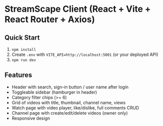 # StreamScape Client (React + Vite + React Router + Axios)

## Quick Start

1. `npm install`
2. Create `.env` with `VITE_API=http://localhost:5001` (or your deployed API)
3. `npm run dev`

## Features

- Header with search, sign-in button / user name after login
- Toggleable sidebar (hamburger in header)
- Category filter chips (>= 6)
- Grid of videos with title, thumbnail, channel name, views
- Watch page with video player, like/dislike, full comments CRUD
- Channel page with create/edit/delete videos (owner only)
- Responsive design
